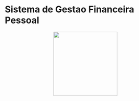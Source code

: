 # Sistema de Gestao Financeira Pessoal
<div align ='center'>
  <img  width = '200px' src='https://cdn-icons-png.flaticon.com/512/438/438506.png'/>
</div>
